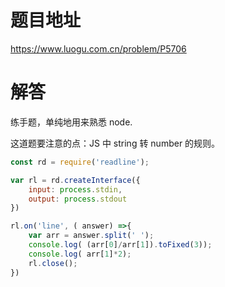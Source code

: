 # 题目地址
https://www.luogu.com.cn/problem/P5706

# 解答
练手题，单纯地用来熟悉 node.

这道题要注意的点：JS 中 string 转 number 的规则。

```javascript
const rd = require('readline');

var rl = rd.createInterface({
    input: process.stdin,
    output: process.stdout
})

rl.on('line', ( answer) =>{
    var arr = answer.split(' ');
    console.log( (arr[0]/arr[1]).toFixed(3));
    console.log( arr[1]*2);
    rl.close();
})
```
